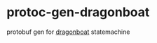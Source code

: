 # protoc-gen-dragonboat
protobuf gen for [dragonboat](https://github.com/lni/dragonboat) statemachine
